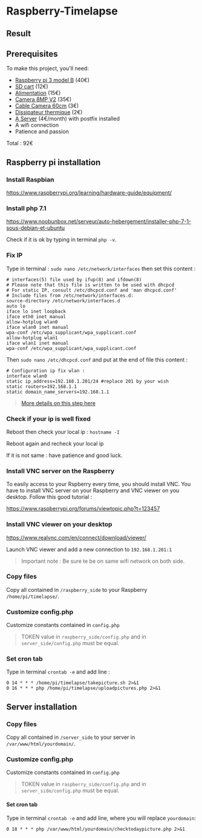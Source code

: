 # Raspberry-Timelapse
## Result


## Prerequisites
To make this project, you'll need:
* [Raspberry pi 3 model B](https://www.adafruit.com/product/3055) (40€)
* [SD cart](http://boutique.semageek.com/fr/773-micro-sd-16-gb-avec-adaptater-sd-et-os-noobs.html) (12€)
* [Alimentation](http://boutique.semageek.com/fr/723-alimentation-raspberry-pi3-5v-25a-micro-usb.html) (15€)
* [Camera 8MP V2](http://boutique.semageek.com/fr/781-module-camera-8mp-v2-pour-raspberry-pi.html) (35€)
* [Cable Camera 60cm](http://boutique.semageek.com/fr/365-cable-flex-610mm-pour-camera-raspberry-pi.html) (3€)
* [Dissipateur thermique](https://www.adafruit.com/product/3082) (2€)
* [A Server](https://www.ovh.com/fr/vps/vps-ssd.xml) (4€/month) with postfix installed
* A wifi connection
* Patience and passion

Total : 92€

## Raspberry pi installation
### Install Raspbian
https://www.raspberrypi.org/learning/hardware-guide/equipment/

### Install php 7.1
https://www.noobunbox.net/serveur/auto-hebergement/installer-php-7-1-sous-debian-et-ubuntu

Check if it is ok by typing in terminal `php -v`.

### Fix IP
Type in terminal :
`sudo nano /etc/network/interfaces` then set this content :
```
# interfaces(5) file used by ifup(8) and ifdown(8)
# Please note that this file is written to be used with dhcpcd
# For static IP, consult /etc/dhcpcd.conf and 'man dhcpcd.conf'
# Include files from /etc/network/interfaces.d:
source-directory /etc/network/interfaces.d
auto lo
iface lo inet loopback
iface eth0 inet manual
allow-hotplug wlan0
iface wlan0 inet manual
wpa-conf /etc/wpa_supplicant/wpa_supplicant.conf
allow-hotplug wlan1
iface wlan1 inet manual
wpa-conf /etc/wpa_supplicant/wpa_supplicant.conf
```

Then `sudo nano /etc/dhcpcd.conf` and put at the end of file this content :
```
# Configuration ip fix wlan :
interface wlan0
static ip_address=192.168.1.201/24 #replace 201 by your wish
static routers=192.168.1.1
static domain_name_servers=192.168.1.1
```
> [More details on this step here](http://limen-arcanum.fr/2016/03/raspberry-3-et-ip-fixe-en-wifi/)


### Check if your ip is well fixed
Reboot then check your local ip : `hostname -I` 

Reboot again and recheck your local ip

If it is not same : have patience and good luck.


### Install VNC server on the Raspberry
To easily access to your Rspberry every time, you should install VNC. You have to install VNC server on your Raspberry and VNC viewer on you desktop. Follow this good tutorial :

https://www.raspberrypi.org/forums/viewtopic.php?t=123457

### Install VNC viewer on your desktop
https://www.realvnc.com/en/connect/download/viewer/

Launch VNC viewer and add a new connection to `192.168.1.201:1`

> Important note : Be sure te be on same wifi network on both side.


### Copy files
Copy all contained in `/raspberry_side` to your Raspberry `/home/pi/timelapse/`.

### Customize config.php
Customize constants contained in `config.php`
> TOKEN value in `raspberry_side/config.php` and in `server_side/config.php` must be equal.

### Set cron tab
Type in terminal `crontab -e` and add line :
```
0 14 * * * /home/pi/timelapse/takepicture.sh 2>&1
0 16 * * * php /home/pi/timelapse/uploadpictures.php 2>&1
```

## Server installation
### Copy files
Copy all contained in `/server_side` to your server in `/var/www/html/yourdomain/`.

### Customize config.php
Customize constants contained in `config.php`
> TOKEN value in `raspberry_side/config.php` and in `server_side/config.php` must be equal.


#### Set cron tab
Type in terminal `crontab -e` and add line, where you will replace `yourdomain`:
```
0 18 * * * php /var/www/html/yourdomain/checktodaypicture.php 2>&1
```
